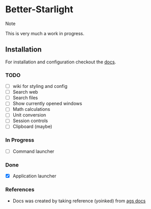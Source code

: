 # Better-Starlight

> [!NOTE]  
> This is very much a work in progress.

## Installation

For installation and configuration checkout the [docs](https://better-ecosystem.github.io/better-starlight/).

### TODO

- [ ] wiki for styling and config
- [ ] Search web
- [ ] Search files
- [ ] Show currently opened windows
- [ ] Math calculations
- [ ] Unit conversion
- [ ] Session controls
- [ ] Clipboard (maybe)

### In Progress

- [ ] Command launcher

### Done

- [x] Application launcher

### References

- Docs was created by taking reference (yoinked) from [ags docs](https://github.com/aylur/ags)
